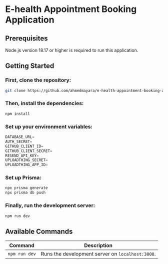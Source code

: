 # E-health Appointment Booking Application

## Prerequisites

Node.js version 18.17 or higher is required to run this application.

## Getting Started

### First, clone the repository:

```bash
git clone https://github.com/ahmedmayara/e-health-appointment-booking-app.git
```

### Then, install the dependencies:

```bash
npm install
```

### Set up your environment variables:

```js
DATABASE_URL=
AUTH_SECRET=
GITHUB_CLIENT_ID=
GITHUB_CLIENT_SECRET=
RESEND_API_KEY=
UPLOADTHING_SECRET=
UPLOADTHING_APP_ID=
```

### Set up Prisma:

```bash
npx prisma generate
npx prisma db push
```

### Finally, run the development server:

```bash
npm run dev
```

## Available Commands

| Command       | Description                                      |
| ------------- | ------------------------------------------------ |
| `npm run dev` | Runs the development server on `localhost:3000`. |
